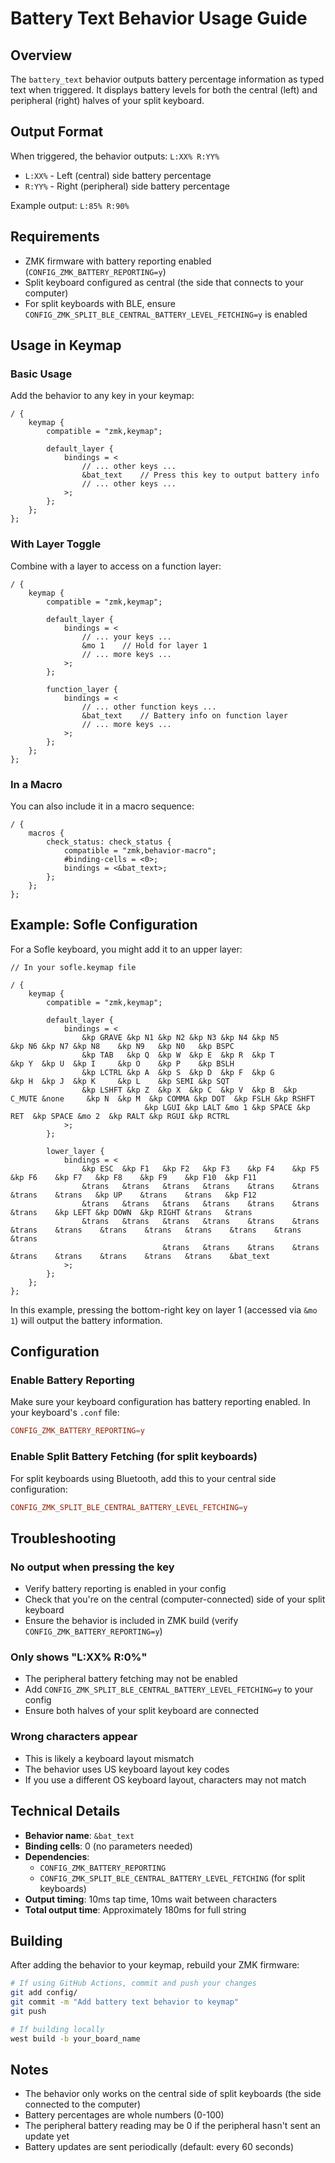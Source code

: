 # Battery Text Behavior Usage Guide

## Overview

The `battery_text` behavior outputs battery percentage information as typed text when triggered. It displays battery levels for both the central (left) and peripheral (right) halves of your split keyboard.

## Output Format

When triggered, the behavior outputs: `L:XX% R:YY%`

- `L:XX%` - Left (central) side battery percentage
- `R:YY%` - Right (peripheral) side battery percentage

Example output: `L:85% R:90%`

## Requirements

- ZMK firmware with battery reporting enabled (`CONFIG_ZMK_BATTERY_REPORTING=y`)
- Split keyboard configured as central (the side that connects to your computer)
- For split keyboards with BLE, ensure `CONFIG_ZMK_SPLIT_BLE_CENTRAL_BATTERY_LEVEL_FETCHING=y` is enabled

## Usage in Keymap

### Basic Usage

Add the behavior to any key in your keymap:

```dts
/ {
    keymap {
        compatible = "zmk,keymap";

        default_layer {
            bindings = <
                // ... other keys ...
                &bat_text    // Press this key to output battery info
                // ... other keys ...
            >;
        };
    };
};
```

### With Layer Toggle

Combine with a layer to access on a function layer:

```dts
/ {
    keymap {
        compatible = "zmk,keymap";

        default_layer {
            bindings = <
                // ... your keys ...
                &mo 1    // Hold for layer 1
                // ... more keys ...
            >;
        };

        function_layer {
            bindings = <
                // ... other function keys ...
                &bat_text    // Battery info on function layer
                // ... more keys ...
            >;
        };
    };
};
```

### In a Macro

You can also include it in a macro sequence:

```dts
/ {
    macros {
        check_status: check_status {
            compatible = "zmk,behavior-macro";
            #binding-cells = <0>;
            bindings = <&bat_text>;
        };
    };
};
```

## Example: Sofle Configuration

For a Sofle keyboard, you might add it to an upper layer:

```dts
// In your sofle.keymap file

/ {
    keymap {
        compatible = "zmk,keymap";

        default_layer {
            bindings = <
                &kp GRAVE &kp N1 &kp N2 &kp N3 &kp N4 &kp N5                      &kp N6 &kp N7 &kp N8    &kp N9   &kp N0   &kp BSPC
                &kp TAB   &kp Q  &kp W  &kp E  &kp R  &kp T                       &kp Y  &kp U  &kp I     &kp O    &kp P    &kp BSLH
                &kp LCTRL &kp A  &kp S  &kp D  &kp F  &kp G                       &kp H  &kp J  &kp K     &kp L    &kp SEMI &kp SQT
                &kp LSHFT &kp Z  &kp X  &kp C  &kp V  &kp B  &kp C_MUTE &none     &kp N  &kp M  &kp COMMA &kp DOT  &kp FSLH &kp RSHFT
                              &kp LGUI &kp LALT &mo 1 &kp SPACE &kp RET  &kp SPACE &mo 2  &kp RALT &kp RGUI &kp RCTRL
            >;
        };

        lower_layer {
            bindings = <
                &kp ESC  &kp F1   &kp F2   &kp F3    &kp F4    &kp F5                       &kp F6    &kp F7   &kp F8    &kp F9    &kp F10  &kp F11
                &trans   &trans   &trans   &trans    &trans    &trans                       &trans    &trans   &kp UP    &trans    &trans   &kp F12
                &trans   &trans   &trans   &trans    &trans    &trans                       &trans    &kp LEFT &kp DOWN  &kp RIGHT &trans   &trans
                &trans   &trans   &trans   &trans    &trans    &trans   &trans    &trans    &trans    &trans   &trans    &trans    &trans   &trans
                                  &trans   &trans    &trans    &trans   &trans    &trans    &trans    &trans   &trans    &bat_text
            >;
        };
    };
};
```

In this example, pressing the bottom-right key on layer 1 (accessed via `&mo 1`) will output the battery information.

## Configuration

### Enable Battery Reporting

Make sure your keyboard configuration has battery reporting enabled. In your keyboard's `.conf` file:

```conf
CONFIG_ZMK_BATTERY_REPORTING=y
```

### Enable Split Battery Fetching (for split keyboards)

For split keyboards using Bluetooth, add this to your central side configuration:

```conf
CONFIG_ZMK_SPLIT_BLE_CENTRAL_BATTERY_LEVEL_FETCHING=y
```

## Troubleshooting

### No output when pressing the key
- Verify battery reporting is enabled in your config
- Check that you're on the central (computer-connected) side of your split keyboard
- Ensure the behavior is included in ZMK build (verify `CONFIG_ZMK_BATTERY_REPORTING=y`)

### Only shows "L:XX% R:0%"
- The peripheral battery fetching may not be enabled
- Add `CONFIG_ZMK_SPLIT_BLE_CENTRAL_BATTERY_LEVEL_FETCHING=y` to your config
- Ensure both halves of your split keyboard are connected

### Wrong characters appear
- This is likely a keyboard layout mismatch
- The behavior uses US keyboard layout key codes
- If you use a different OS keyboard layout, characters may not match

## Technical Details

- **Behavior name**: `&bat_text`
- **Binding cells**: 0 (no parameters needed)
- **Dependencies**:
  - `CONFIG_ZMK_BATTERY_REPORTING`
  - `CONFIG_ZMK_SPLIT_BLE_CENTRAL_BATTERY_LEVEL_FETCHING` (for split keyboards)
- **Output timing**: 10ms tap time, 10ms wait between characters
- **Total output time**: Approximately 180ms for full string

## Building

After adding the behavior to your keymap, rebuild your ZMK firmware:

```bash
# If using GitHub Actions, commit and push your changes
git add config/
git commit -m "Add battery text behavior to keymap"
git push

# If building locally
west build -b your_board_name
```

## Notes

- The behavior only works on the central side of split keyboards (the side connected to the computer)
- Battery percentages are whole numbers (0-100)
- The peripheral battery reading may be 0 if the peripheral hasn't sent an update yet
- Battery updates are sent periodically (default: every 60 seconds)
